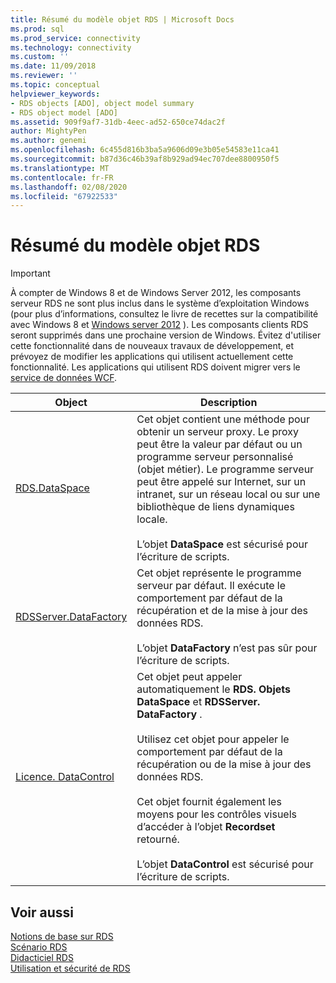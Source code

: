 ```yaml
---
title: Résumé du modèle objet RDS | Microsoft Docs
ms.prod: sql
ms.prod_service: connectivity
ms.technology: connectivity
ms.custom: ''
ms.date: 11/09/2018
ms.reviewer: ''
ms.topic: conceptual
helpviewer_keywords:
- RDS objects [ADO], object model summary
- RDS object model [ADO]
ms.assetid: 909f9af7-31db-4eec-ad52-650ce74dac2f
author: MightyPen
ms.author: genemi
ms.openlocfilehash: 6c455d816b3ba5a9606d09e3b05e54583e11ca41
ms.sourcegitcommit: b87d36c46b39af8b929ad94ec707dee8800950f5
ms.translationtype: MT
ms.contentlocale: fr-FR
ms.lasthandoff: 02/08/2020
ms.locfileid: "67922533"
---
```

# <a name="rds-object-model-summary"></a>Résumé du modèle objet RDS
> [!IMPORTANT]
>  À compter de Windows 8 et de Windows Server 2012, les composants serveur RDS ne sont plus inclus dans le système d’exploitation Windows (pour plus d’informations, consultez le livre de recettes sur la compatibilité avec Windows 8 et [Windows server 2012](https://www.microsoft.com/download/details.aspx?id=27416) ). Les composants clients RDS seront supprimés dans une prochaine version de Windows. Évitez d'utiliser cette fonctionnalité dans de nouveaux travaux de développement, et prévoyez de modifier les applications qui utilisent actuellement cette fonctionnalité. Les applications qui utilisent RDS doivent migrer vers le [service de données WCF](https://go.microsoft.com/fwlink/?LinkId=199565).  
  
|Object|Description|  
|------------|-----------------|  
|[RDS.DataSpace](../../../ado/reference/rds-api/dataspace-object-rds.md)|Cet objet contient une méthode pour obtenir un serveur proxy. Le proxy peut être la valeur par défaut ou un programme serveur personnalisé (objet métier). Le programme serveur peut être appelé sur Internet, sur un intranet, sur un réseau local ou sur une bibliothèque de liens dynamiques locale.<br /><br /> L’objet **DataSpace** est sécurisé pour l’écriture de scripts.|  
|[RDSServer.DataFactory](../../../ado/reference/rds-api/datafactory-object-rdsserver.md)|Cet objet représente le programme serveur par défaut. Il exécute le comportement par défaut de la récupération et de la mise à jour des données RDS.<br /><br /> L’objet **DataFactory** n’est pas sûr pour l’écriture de scripts.|  
|[Licence. DataControl](../../../ado/reference/rds-api/datacontrol-object-rds.md)|Cet objet peut appeler automatiquement le **RDS. Objets DataSpace** et **RDSServer. DataFactory** .<br /><br /> Utilisez cet objet pour appeler le comportement par défaut de la récupération ou de la mise à jour des données RDS.<br /><br /> Cet objet fournit également les moyens pour les contrôles visuels d’accéder à l’objet **Recordset** retourné.<br /><br /> L’objet **DataControl** est sécurisé pour l’écriture de scripts.|  
  
## <a name="see-also"></a>Voir aussi  
 [Notions de base sur RDS](../../../ado/guide/remote-data-service/rds-fundamentals.md)   
 [Scénario RDS](../../../ado/guide/remote-data-service/rds-scenario.md)   
 [Didacticiel RDS](../../../ado/guide/remote-data-service/rds-tutorial.md)   
 [Utilisation et sécurité de RDS](../../../ado/guide/remote-data-service/rds-usage-and-security.md)



